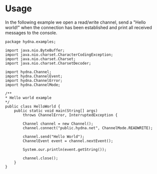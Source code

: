 # Usage

In the following example we open a read/write channel, send a "Hello world!"
when the connection has been established and print all received messages to
the console.

    package hydna.examples;

    import java.nio.ByteBuffer;
    import java.nio.charset.CharacterCodingException;
    import java.nio.charset.Charset;
    import java.nio.charset.CharsetDecoder;

    import hydna.Channel;
    import hydna.ChannelEvent;
    import hydna.ChannelError;
    import hydna.ChannelMode;

    /**
    * Hello world example
    */
    public class HelloWorld {
        public static void main(String[] args)
            throws ChannelError, InterruptedException {

            Channel channel = new Channel();
            channel.connect("public.hydna.net", ChannelMode.READWRITE);

            channel.send("Hello World");
            ChannelEvent event = channel.nextEvent();

            System.our.println(event.getString());

            channel.close();
        }
    }
